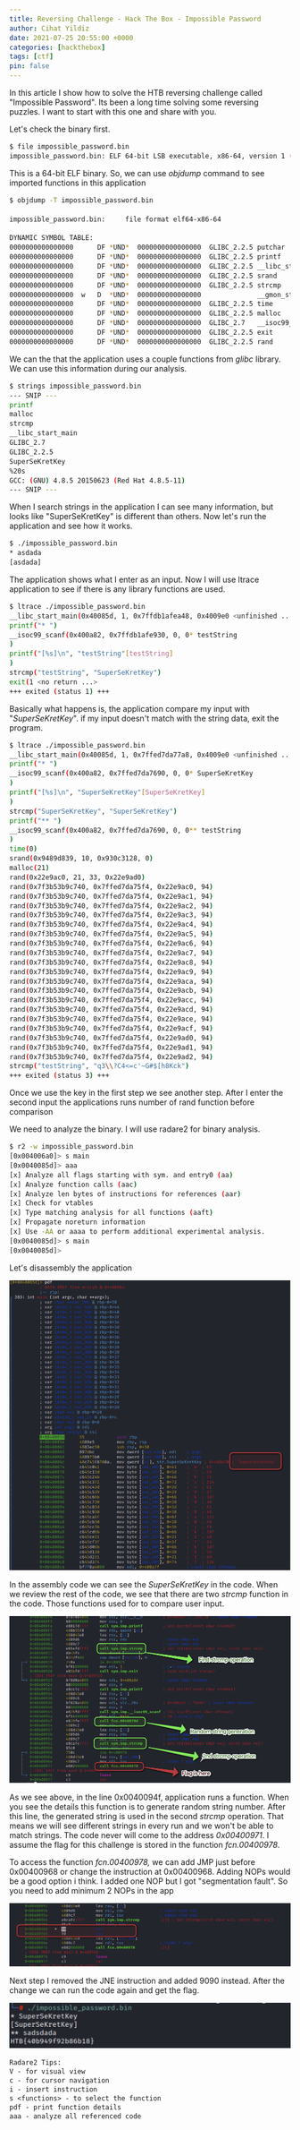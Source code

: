 ```yaml
---
title: Reversing Challenge - Hack The Box - Impossible Password
author: Cihat Yildiz
date: 2021-07-25 20:55:00 +0000
categories: [hackthebox]
tags: [ctf]
pin: false
---
```


In this article I show how to solve the HTB reversing challenge called "Impossible Password". Its been a long time solving some reversing puzzles. I want to start with this one and share with you. 

Let's check the binary first. 

```bash
$ file impossible_password.bin 
impossible_password.bin: ELF 64-bit LSB executable, x86-64, version 1 (SYSV), dynamically linked, interpreter /lib64/ld-linux-x86-64.so.2, for GNU/Linux 2.6.32, BuildID[sha1]=ba116ba1912a8c3779ddeb579404e2fdf34b1568, stripped
```

This is a 64-bit ELF binary. So, we can use *objdump* command to see imported functions in this application

```bash
$ objdump -T impossible_password.bin 

impossible_password.bin:     file format elf64-x86-64

DYNAMIC SYMBOL TABLE:
0000000000000000      DF *UND*  0000000000000000  GLIBC_2.2.5 putchar
0000000000000000      DF *UND*  0000000000000000  GLIBC_2.2.5 printf
0000000000000000      DF *UND*  0000000000000000  GLIBC_2.2.5 __libc_start_main
0000000000000000      DF *UND*  0000000000000000  GLIBC_2.2.5 srand
0000000000000000      DF *UND*  0000000000000000  GLIBC_2.2.5 strcmp
0000000000000000  w   D  *UND*  0000000000000000              __gmon_start__
0000000000000000      DF *UND*  0000000000000000  GLIBC_2.2.5 time
0000000000000000      DF *UND*  0000000000000000  GLIBC_2.2.5 malloc
0000000000000000      DF *UND*  0000000000000000  GLIBC_2.7   __isoc99_scanf
0000000000000000      DF *UND*  0000000000000000  GLIBC_2.2.5 exit
0000000000000000      DF *UND*  0000000000000000  GLIBC_2.2.5 rand
```

We can the that the application uses a couple functions from *glibc* library. We can use this information during our analysis. 

```bash
$ strings impossible_password.bin 
--- SNIP ---
printf
malloc
strcmp
__libc_start_main
GLIBC_2.7
GLIBC_2.2.5
SuperSeKretKey
%20s
GCC: (GNU) 4.8.5 20150623 (Red Hat 4.8.5-11)
--- SNIP ---
```

When I search strings in the application I can see many information, but looks like "SuperSeKretKey" is different than others. Now let's run the application and see how it works.

```bash
$ ./impossible_password.bin 
* asdada
[asdada]
```

The application shows what I enter as an input. Now I will use ltrace application to see if there is any library functions are used. 

```bash
$ ltrace ./impossible_password.bin                                                                                                                                                                                                                     1 ⨯
__libc_start_main(0x40085d, 1, 0x7ffdb1afea48, 0x4009e0 <unfinished ...>
printf("* ")                                                                                                                                                 = 2
__isoc99_scanf(0x400a82, 0x7ffdb1afe930, 0, 0* testString
)                                                                                                               = 1
printf("[%s]\n", "testString"[testString]
)                                                                                                                               = 13
strcmp("testString", "SuperSeKretKey")                                                                                                                       = 33
exit(1 <no return ...>
+++ exited (status 1) +++
```

Basically what happens is, the application compare my input with "*SuperSeKretKey*". if my input doesn't match with the string data, exit the program. 

```bash
$ ltrace ./impossible_password.bin                                                                                                                                                                                                                   130 ⨯
__libc_start_main(0x40085d, 1, 0x7ffed7da77a8, 0x4009e0 <unfinished ...>
printf("* ")                                                                                                                                                 = 2
__isoc99_scanf(0x400a82, 0x7ffed7da7690, 0, 0* SuperSeKretKey
)                                                                                                               = 1
printf("[%s]\n", "SuperSeKretKey"[SuperSeKretKey]
)                                                                                                                           = 17
strcmp("SuperSeKretKey", "SuperSeKretKey")                                                                                                                   = 0
printf("** ")                                                                                                                                                = 3
__isoc99_scanf(0x400a82, 0x7ffed7da7690, 0, 0** testString
)                                                                                                               = 1
time(0)                                                                                                                                                      = 1626591042
srand(0x9489d839, 10, 0x930c3128, 0)                                                                                                                         = 0
malloc(21)                                                                                                                                                   = 0x22e9ac0
rand(0x22e9ac0, 21, 33, 0x22e9ad0)                                                                                                                           = 0x6c8094
rand(0x7f3b53b9c740, 0x7ffed7da75f4, 0x22e9ac0, 94)                                                                                                          = 0x5436d442
rand(0x7f3b53b9c740, 0x7ffed7da75f4, 0x22e9ac1, 94)                                                                                                          = 0xa242547
rand(0x7f3b53b9c740, 0x7ffed7da75f4, 0x22e9ac2, 94)                                                                                                          = 0x2a045efa
rand(0x7f3b53b9c740, 0x7ffed7da75f4, 0x22e9ac3, 94)                                                                                                          = 0x379c34a0
rand(0x7f3b53b9c740, 0x7ffed7da75f4, 0x22e9ac4, 94)                                                                                                          = 0x75ec02c3
rand(0x7f3b53b9c740, 0x7ffed7da75f4, 0x22e9ac5, 94)                                                                                                          = 0x74091ee1
rand(0x7f3b53b9c740, 0x7ffed7da75f4, 0x22e9ac6, 94)                                                                                                          = 0x22097b52
rand(0x7f3b53b9c740, 0x7ffed7da75f4, 0x22e9ac7, 94)                                                                                                          = 0x156e190a
rand(0x7f3b53b9c740, 0x7ffed7da75f4, 0x22e9ac8, 94)                                                                                                          = 0x624047de
rand(0x7f3b53b9c740, 0x7ffed7da75f4, 0x22e9ac9, 94)                                                                                                          = 0x6893f2f1
rand(0x7f3b53b9c740, 0x7ffed7da75f4, 0x22e9aca, 94)                                                                                                          = 0x17211d98
rand(0x7f3b53b9c740, 0x7ffed7da75f4, 0x22e9acb, 94)                                                                                                          = 0x264b215c
rand(0x7f3b53b9c740, 0x7ffed7da75f4, 0x22e9acc, 94)                                                                                                          = 0x106a3853
rand(0x7f3b53b9c740, 0x7ffed7da75f4, 0x22e9acd, 94)                                                                                                          = 0xce7992a
rand(0x7f3b53b9c740, 0x7ffed7da75f4, 0x22e9ace, 94)                                                                                                          = 0x3d0562f5
rand(0x7f3b53b9c740, 0x7ffed7da75f4, 0x22e9acf, 94)                                                                                                          = 0x14484045
rand(0x7f3b53b9c740, 0x7ffed7da75f4, 0x22e9ad0, 94)                                                                                                          = 0x4e8f4c28
rand(0x7f3b53b9c740, 0x7ffed7da75f4, 0x22e9ad1, 94)                                                                                                          = 0x2b6ff460
rand(0x7f3b53b9c740, 0x7ffed7da75f4, 0x22e9ad2, 94)                                                                                                          = 0x33cf64a2
strcmp("testString", "q3\\?C4<=c'~G#$[h8Kck")                                                                                                                = 3
+++ exited (status 3) +++                                                                                                                                                                                                                                  
```

Once we use the key in the first step we see another step. After I enter the second input the applications runs number of rand function before comparison 

We need to analyze the binary. I will use radare2 for binary analysis.  

```bash
$ r2 -w impossible_password.bin
[0x004006a0]> s main
[0x0040085d]> aaa
[x] Analyze all flags starting with sym. and entry0 (aa)
[x] Analyze function calls (aac)
[x] Analyze len bytes of instructions for references (aar)
[x] Check for vtables
[x] Type matching analysis for all functions (aaft)
[x] Propagate noreturn information
[x] Use -AA or aaaa to perform additional experimental analysis.
[0x0040085d]> s main
[0x0040085d]>
```

Let's disassembly the application

![upload-image](/assets/img/htb/htb_reverse_impossible_password_1.png)

In the assembly code we can see the *SuperSeKretKey* in the code. When we review the rest of the code, we see that there are two *strcmp* function in the code. Those functions used for to compare user input. 

![upload-image](/assets/img/htb/htb_reverse_impossible_password_2.png)

As we see above, in the line 0x0040094f, application runs a function. When you see the details this function is to generate random string number. After this line, the generated string is used in the second *strcmp* operation. That means we will see different strings in every run and we won't be able to match strings. The code never will come to the address *0x00400971*. I assume the flag for this challenge is stored in the function *fcn.00400978*.

To access the function *fcn.00400978,* we can add JMP just before 0x00400968 or change the instruction at 0x00400968. Adding NOPs would be a good option i think. I added one NOP but I got "segmentation fault". So you need to add minimum 2 NOPs in the app

![upload-image](/assets/img/htb/htb_reverse_impossible_password_3.png)

Next step I removed the JNE instruction and added 9090 instead. After the change we can run the code again and get the flag. 

![upload-image](/assets/img/htb/htb_reverse_impossible_password_4.png)

```
Radare2 Tips:
V - for visual view
c - for cursor navigation
i - insert instruction
s <functions> - to select the function
pdf - print function details
aaa - analyze all referenced code 

```
